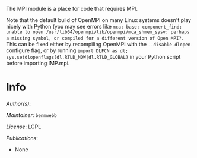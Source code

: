 The MPI module is a place for code that requires MPI.

Note that the default build of OpenMPI on many Linux systems doesn't play nicely
with Python (you may see errors like `mca: base: component_find: unable to
open /usr/lib64/openmpi/lib/openmpi/mca_shmem_sysv: perhaps a missing symbol,
or compiled for a different version of Open MPI?`. This can be fixed either
by recompiling OpenMPI with the `--disable-dlopen` configure flag, or by
running `import DLFCN as dl; sys.setdlopenflags(dl.RTLD_NOW|dl.RTLD_GLOBAL)`
in your Python script before importing IMP.mpi.

# Info

_Author(s)_:

_Maintainer_: `benmwebb`

_License_: LGPL

_Publications_:
- None
